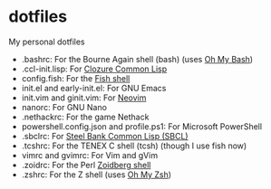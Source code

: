 # dotfiles
My personal dotfiles

* .bashrc: For the Bourne Again shell (bash) (uses [Oh My Bash](https://github.com/ohmybash/oh-my-bash))
* .ccl-init.lisp: For [Clozure Common Lisp](https://ccl.clozure.com/)
* config.fish: For the [Fish shell](https://fishshell.com/)
* init.el and early-init.el: For GNU Emacs
* init.vim and ginit.vim: For [Neovim](https://neovim.io/)
* nanorc: For GNU Nano
* .nethackrc: For the game Nethack
* powershell.config.json and profile.ps1: For Microsoft PowerShell
* .sbclrc: For [Steel Bank Common Lisp (SBCL)](http://www.sbcl.org/)
* .tcshrc: For the TENEX C shell (tcsh) (though I use fish now)
* vimrc and gvimrc: For Vim and gVim
* .zoidrc: For the Perl [Zoidberg shell](https://metacpan.org/pod/Zoidberg)
* .zshrc: For the Z shell (uses [Oh My Zsh](https://ohmyz.sh/))
